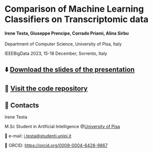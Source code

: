 # Comparison of Machine Learning Classifiers on Transcriptomic data
#### Irene Testa, Giuseppe Prencipe, Corrado Priami, Alina Sirbu
Department of Computer Science, University of Pisa, Italy

IEEEBigData 2023, 15-18 December, Sorrento, Italy

## ⬇️ [Download the slides of the presentation](https://github.com/iretes/Comparison-of-Machine-Learning-Classifiers-on-Transcriptomic-data/blob/main/slides.pdf)

## 📂 [Visit the code repository](https://github.com/iretes/GEO-classification)

## 🪪 Contacts
Irene Testa

M.Sc Student in Artificial Intelligence @[University of Pisa](https://didattica.di.unipi.it/en/master-programme-in-computer-science/curricula-2/curriculum-%C2%93artificial-intelligence%C2%94-2/)

📧 e-mail: i.testa@studenti.unipi.it

🔢 ORCID: https://orcid.org/0009-0004-6428-9867
